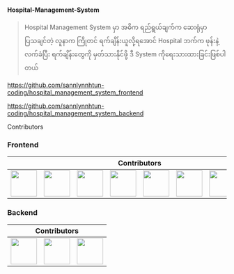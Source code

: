 #### Hospital-Management-System

> Hospital Management System မှာ အဓိက ရည်ရွယ်ချက်က ဆေးရုံမှာပြသ‌ချင်တဲ့ လူနာက ကြိုတင် ရက်ချိန်းယူလို့ရအောင် Hospital ဘက်က ဖုန်းနဲ့ လက်ခံပြီး ရက်ချိန်းတွေကို မှတ်သားနိုင်ဖို့ ဒီ System ကိုရေးသားထားခြင်းဖြစ်ပါတယ်

https://github.com/sannlynnhtun-coding/hospital_management_system_frontend

https://github.com/sannlynnhtun-coding/hospital_management_system_backend

Contributors

### Frontend
<table>
 <thead>
  <tr>
   <th colspan="12">Contributors</th>
  </tr>
 </thead>
    <tbody>
        <tr>
            <td><a href="https://github.com/Aung-myat-min"><img src="https://github.com/Aung-myat-min.png" width="60px;"/></a></td>
            <td><a href="https://github.com/Kha-10"><img src="https://github.com/Kha-10.png" width="60px;"/></a></td>
            <td><a href="https://github.com/Arkar08"><img src="https://github.com/Arkar08.png" width="60px;"/></a></td>
            <td><a href="https://github.com/CraziiIvan"><img src="https://github.com/CraziiIvan.png" width="60px;"/></a></td>
           <td><a href="https://github.com/htooa2014"><img src="https://github.com/htooa2014.png" width="60px;"/></a></td>
           <td><a href="https://github.com/mr-kmh"><img src="https://github.com/mr-kmh.png" width="60px;"/></a></td>
          <td><a href="https://github.com/htetahyan"><img src="https://github.com/htetahyan" width="60px;"/></a></td>
           <td><a href="https://github.com/Kaung-Myat-Hun"><img src="https://github.com/Kaung-Myat-Hun.png" width="60px;"/></a></td>
        </tr>
    </tbody>
</table>

### Backend
<table>
 <thead>
  <tr>
   <th colspan="12">Contributors</th>
  </tr>
 </thead>
    <tbody>
        <tr>
           <td><a href="https://github.com/mr-kmh"><img src="https://github.com/mr-kmh.png" width="60px;"/></a></td>
           <td><a href="https://github.com/GerVaf"><img src="https://github.com/GerVaf.png" width="60px;"/></a></td>
           <td><a href="https://github.com/Kaung-Myat-Hun"><img src="https://github.com/Kaung-Myat-Hun.png" width="60px;"/></a></td>
        </tr>
    </tbody>
</table>
